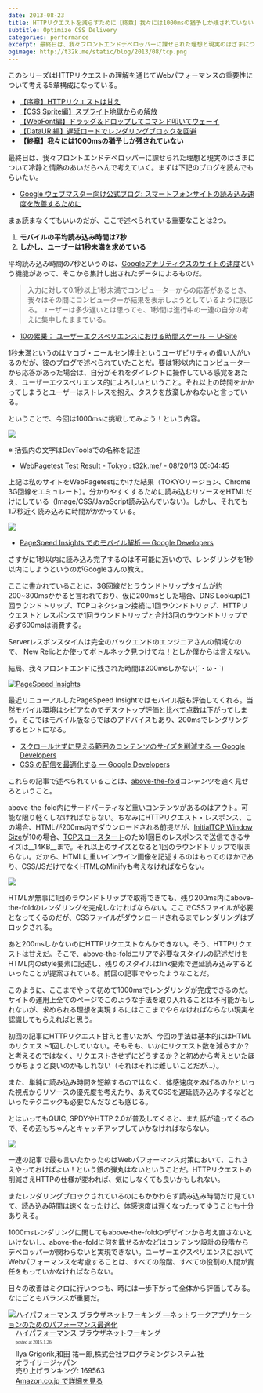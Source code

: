 ```yaml
---
date: 2013-08-23
title: HTTPリクエストを減らすために【終章】我々には1000msの猶予しか残されていない
subtitle: Optimize CSS Delivery
categories: performance
excerpt: 最終日は、我々フロントエンドデベロッパーに課せられた理想と現実のはざまについて冷静と情熱のあいだらへんで考えていきます。まずは下記のブログを読んでくださいませ。
ogimage: http://t32k.me/static/blog/2013/08/tcp.png
---
```


このシリーズはHTTPリクエストの理解を通じてWebパフォーマンスの重要性について考える5章構成になっている。

+ [【序章】HTTPリクエストは甘え](/mol/log/reduce-http-requests-overview/)
+ [【CSS Sprite編】スプライト地獄からの解放](/mol/log/reduce-http-requests-css-sprite/)
+ [【WebFont編】ドラッグ＆ドロップしてコマンド叩いてウェーイ](/mol/log/reduce-http-requests-webfont/)
+ [【DataURI編】遅延ロードでレンダリングブロックを回避](/mol/log/reduce-http-requests-datauri/)
+ __【終章】我々には1000msの猶予しか残されていない__


最終日は、我々フロントエンドデベロッパーに課せられた理想と現実のはざまについて冷静と情熱のあいだらへんで考えていく。まずは下記のブログを読んでもらいたい。

+ [Google ウェブマスター向け公式ブログ: スマートフォンサイトの読み込み速度を改善するために](http://googlewebmastercentral-ja.blogspot.jp/2013/08/making-smartphone-sites-load-fast.html)

まぁ読まなくてもいいのだが、ここで述べられている重要なことは2つ。

1. __モバイルの平均読み込み時間は7秒__
2. __しかし、ユーザーは1秒未満を求めている__

平均読み込み時間の7秒というのは、[Googleアナリティクスのサイトの速度](/mol/log/no-more-stopwatch/)という機能があって、そこから集計し出されたデータによるものだ。

> 入力に対して0.1秒以上1秒未満でコンピューターからの応答があるとき、我々はその間にコンピューターが結果を表示しようとしているように感じる。ユーザーは多少遅いとは思っても、1秒間は進行中の一連の自分の考えに集中したままでいる。

+ [10の累乗： ユーザーエクスペリエンスにおける時間スケール － U-Site](http://www.usability.gr.jp/alertbox/20091005_timeframes.html)

1秒未満というのはヤコブ・ニールセン博士というユーザビリティの偉い人がいるのだが、彼のブログで述べられていたことだ。要は1秒以内にコンピューターから応答があった場合は、自分がそれをダイレクトに操作している感覚をあたえ、ユーザーエクスペリエンス的によろしいということ。それ以上の時間をかかってしまうとユーザーはストレスを抱え、タスクを放棄しかねないと言っている。

ということで、今回は1000msに挑戦してみよう！という内容。

![](http://t32k.me/static/blog/2013/08/life.png)

※ 括弧内の文字はDevToolsでの名称を記述

+ [WebPagetest Test Result - Tokyo : t32k.me/ - 08/20/13 05:04:45](http://www.webpagetest.org/result/130820_P5_K2H/)

上記は私のサイトをWebPagetestにかけた結果（TOKYOリージョン、Chrome 3G回線をエミュレート）。分かりやすくするために読み込むリソースをHTMLだけにしている（Image/CSS/JavaScript読み込んでいない）。しかし、それでも1.7秒近く読み込みに時間がかかっている。

![](http://t32k.me/static/blog/2013/08/1stimeline.png)

+ [PageSpeed Insights でのモバイル解析 — Google Developers](https://developers.google.com/speed/docs/insights/mobile)

さすがに1秒以内に読み込み完了するのは不可能に近いので、レンダリングを1秒以内にしようというのがGoogleさんの教え。

ここに書かれていることに、3G回線だとラウンドトリップタイムが約200~300msかかると言われており、仮に200msとした場合、DNS Lookupに1回ラウンドトリップ、TCPコネクション接続に1回ラウンドトリップ、HTTPリクエストとレスポンスで1回ラウンドトリップと合計3回のラウンドトリップで必ず600msは消費する。

Serverレスポンスタイムは完全のバックエンドのエンジニアさんの領域なので、 New Relicとか使ってボトルネック見つけてね！としか僕からは言えない。

結局、我々フロントエンドに残された時間は200msしかない(´・ω・`)

[![PageSpeed Insights](http://t32k.me/static/blog/2013/08/ps.png)](https://developers.google.com/speed/pagespeed/insights/)

最近リニューアルしたPageSpeed Insightではモバイル版も評価してくれる。当然モバイル環境はシビアなのでデスクトップ評価と比べて点数は下がってしまう。そこではモバイル版ならではのアドバイスもあり、200msでレンダリングするヒントになる。

+ [スクロールせずに見える範囲のコンテンツのサイズを削減する — Google Developers](https://developers.google.com/speed/docs/insights/PrioritizeVisibleContent)
+ [CSS の配信を最適化する — Google Developers](https://developers.google.com/speed/docs/insights/OptimizeCSSDelivery)

これらの記事で述べられていることは、[above-the-fold](https://www.suzukikenichi.com/blog/above-the-fold%E3%81%A8%E3%81%AF/)コンテンツを速く見せろということ。

above-the-fold内にサードパーティなど重いコンテンツがあるのはアウト。可能な限り軽くしなければならない。ちなみにHTTPリクエスト・レスポンス、この場合、HTMLが200ms内でダウンロードされる前提だが、[InitialTCP Window Size](http://yougo.ascii.jp/caltar/%E3%82%A6%E3%82%A3%E3%83%B3%E3%83%89%E3%82%A6%E3%82%B5%E3%82%A4%E3%82%BA)が10の場合、[TCPスロースタート](http://yougo.ascii.jp/caltar/%E3%82%B9%E3%83%AD%E3%83%BC%E3%82%B9%E3%82%BF%E3%83%BC%E3%83%88)のため1回目のレスポンスで送信できるサイズは__14KB__まで。それ以上のサイズとなると1回のラウンドトリップで収まらない。だから、HTMLに重いインライン画像を記述するのはもってのほかであり、CSS/JSだけでなくHTMLのMinifyも考えなければならない。

![](http://t32k.me/static/blog/2013/08/tcp.png)

HTMLが無事に1回のラウンドトリップで取得できても、残り200ms内にabove-the-foldのレンダリングを完成しなければならない。ここでCSSファイルが必要となってくるのだが、CSSファイルがダウンロードされるまでレンダリングはブロックされる。

あと200msしかないのにHTTPリクエストなんかできない。そう、HTTPリクエストは甘えだ。そこで、above-the-foldエリアで必要なスタイルの記述だけをHTML内のstyle要素に記述し、残りのスタイルはlink要素で遅延読み込みするといったことが提案されている。前回の記事でやったようなことだ。

このように、ここまでやって初めて1000msでレンダリングが完成できるのだ。サイトの運用上全てのページでこのような手法を取り入れることは不可能かもしれないが、求められる理想を実現するにはここまでやらなければならない現実を認識してもらえればと思う。

初回の記事にHTTPリクエスト甘えと書いたが、今回の手法は基本的にはHTMLのリクエスト1回しかしていない。そもそも、いかにリクエスト数を減らすか？と考えるのではなく、リクエストさせずにどうするか？と初めから考えといたほうがちょうど良いのかもしれない（それはそれは難しいことだが…）。

また、単純に読み込み時間を短縮するのではなく、体感速度をあげるのかといった視点からリソースの優先度を考えたり、あえてCSSを遅延読み込みするなどといったテクニックも必要なんだなとも感じる。

とはいってもQUIC, SPDYやHTTP 2.0が普及してくると、また話が違ってくるので、その辺もちゃんとキャッチアップしていかなければならない。

![](http://t32k.me/static/blog/2013/08/concept_2.jpg)

一連の記事で最も言いたかったのはWebパフォーマンス対策において、これさえやっておけばよい！という銀の弾丸はないということだ。HTTPリクエストの削減さえHTTPの仕様が変われば、気にしなくても良いかもしれない。

またレンダリングブロックされているのにもかかわらず読み込み時間だけ見ていて、読み込み時間は速くなったけど、体感速度は遅くなったってゆうことも十分ありえる。

1000msレンダリングに関してもabove-the-foldのデザインから考え直さないといけないし、above-the-foldに何を載せるかなどはコンテンツ設計の段階からデベロッパーが関わらないと実現できない。ユーザーエクスペリエンスにおいてWebパフォーマンスを考慮することは、すべての段階、すべての役割の人間が責任をもっていかなければならない。

日々の改善はミクロに行いつつも、時には一歩下がって全体から評価してみる。なにごともバランスが重要だ。


<div class="azlink-box"><div class="azlink-image" style="float:left"><a href="http://www.amazon.co.jp/exec/obidos/ASIN/4873116767/warikiru-22/" name="azlinklink" target="_blank"><img src="http://ecx.images-amazon.com/images/I/51x2sA8N%2BTL._SL160_.jpg" alt="ハイパフォーマンス ブラウザネットワーキング ―ネットワークアプリケーションのためのパフォーマンス最適化" style="border:none" /></a></div><div class="azlink-info" style="float:left;margin-left:15px;line-height:120%"><div class="azlink-name" style="margin-bottom:10px;line-height:120%"><a href="http://www.amazon.co.jp/exec/obidos/ASIN/4873116767/warikiru-22/" name="azlinklink" target="_blank">ハイパフォーマンス ブラウザネットワーキング</a><div class="azlink-powered-date" style="font-size:7pt;margin-top:5px;font-family:verdana;line-height:120%">posted at 2015.1.26</div></div><div class="azlink-detail">Ilya Grigorik,和田 祐一郎,株式会社プログラミングシステム社<br />オライリージャパン<br />売り上げランキング: 169563<br /></div><div class="azlink-link" style="margin-top:5px"><a href="http://www.amazon.co.jp/exec/obidos/ASIN/4873116767/warikiru-22/" target="_blank">Amazon.co.jp で詳細を見る</a></div></div><div class="azlink-footer" style="clear:left"></div></div>




